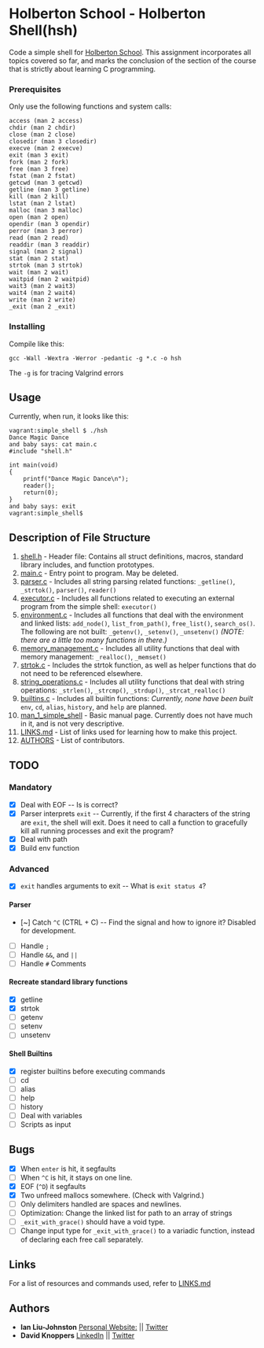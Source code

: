 # Holberton School - Holberton Shell(hsh)
Code a simple shell for [Holberton School](https://www.holbertonschool.com/). This assignment incorporates all topics covered so far, and marks the conclusion of the section of the course that is strictly about learning C programming.

### Prerequisites
Only use the following functions and system calls:
```
access (man 2 access)
chdir (man 2 chdir)
close (man 2 close)
closedir (man 3 closedir)
execve (man 2 execve)
exit (man 3 exit)
fork (man 2 fork)
free (man 3 free)
fstat (man 2 fstat)
getcwd (man 3 getcwd)
getline (man 3 getline)
kill (man 2 kill)
lstat (man 2 lstat)
malloc (man 3 malloc)
open (man 2 open)
opendir (man 3 opendir)
perror (man 3 perror)
read (man 2 read)
readdir (man 3 readdir)
signal (man 2 signal)
stat (man 2 stat)
strtok (man 3 strtok)
wait (man 2 wait)
waitpid (man 2 waitpid)
wait3 (man 2 wait3)
wait4 (man 2 wait4)
write (man 2 write)
_exit (man 2 _exit)
```

### Installing
Compile like this:
```
gcc -Wall -Wextra -Werror -pedantic -g *.c -o hsh
```
The ``-g`` is for tracing Valgrind errors

## Usage
Currently, when run, it looks like this:
```
vagrant:simple_shell $ ./hsh
Dance Magic Dance
and baby says: cat main.c
#include "shell.h"

int main(void)
{
	printf("Dance Magic Dance\n");
	reader();
	return(0);
}
and baby says: exit 
vagrant:simple_shell$ 
```

## Description of File Structure
1. [shell.h](shell.h) - Header file: Contains all struct definitions, macros, standard library includes, and function prototypes.
2. [main.c](main.c) - Entry point to program. May be deleted. 
3. [parser.c](parser.c) - Includes all string parsing related functions: ``_getline()``, ``_strtok()``, ``parser()``, ``reader()``
4. [executor.c](executor.c) - Includes all functions related to executing an external program from the simple shell: ``executor()``
5. [environment.c](environment.c) - Includes all functions that deal with the environment and linked lists: ``add_node()``, ``list_from_path()``, ``free_list()``, ``search_os()``. The following are not built: ``_getenv()``, ``_setenv()``, ``_unsetenv()`` <em>(NOTE: there are a little too many functions in there.)</em>
6. [memory_management.c](memory_management.c) - Includes all utility functions that deal with memory management: ``_realloc()``, ``_memset()``
7. [strtok.c](strtok.c) - Includes the strtok function, as well as helper functions that do not need to be referenced elsewhere.
8. [string_operations.c](string_operations.c) - Includes all utility functions that deal with string operations: ``_strlen()``, ``_strcmp()``, ``_strdup()``, ``_strcat_realloc()`` 
7. [builtins.c](builtins.c) - Includes all builtin functions: <em>Currently, none have been built</em> ``env``, ``cd``, ``alias``, ``history``, and ``help`` are planned. 
9. [man_1_simple_shell](man_1_simple_shell) - Basic manual page. Currently does not have much in it, and is not very descriptive.
10. [LINKS.md](LINKS.md) - List of links used for learning how to make this project.
11. [AUTHORS](AUTHORS) - List of contributors.

## TODO
### Mandatory
- [x] Deal with EOF -- Is is correct?
- [x] Parser interprets ``exit`` -- Currently, if the first 4 characters of the string are ``exit``, the shell will exit. Does it need to call a function to gracefully kill all running processes and exit the program?
- [x] Deal with path
- [x] Build env function

### Advanced
- [x] ``exit`` handles arguments to exit -- What is ``exit status 4``?

#### Parser
- [~] Catch ``^C`` (CTRL + C) -- Find the signal and how to ignore it? Disabled for development. 
- [ ] Handle ``;``
- [ ] Handle ``&&``, and ``||``
- [ ] Handle ``#`` Comments

#### Recreate standard library functions
- [x] getline
- [x] strtok
- [ ] getenv
- [ ] setenv
- [ ] unsetenv

#### Shell Builtins
- [x] register builtins before executing commands
- [ ] cd
- [ ] alias
- [ ] help
- [ ] history
- [ ] Deal with variables
- [ ] Scripts as input

## Bugs
- [x] When ``enter`` is hit, it segfaults
- [ ] When ``^C`` is hit, it stays on one line.
- [x] EOF (``^D``) it segfaults
- [x] Two unfreed mallocs somewhere. (Check with Valgrind.)
- [ ] Only delimiters handled are spaces and newlines.
- [ ] Optimization: Change the linked list for path to an array of strings
- [ ] ``_exit_with_grace()`` should have a void type.
- [ ] Change input type for ``_exit_with_grace()`` to a variadic function, instead of declaring each free call separately.

## Links
For a list of resources and commands used, refer to [LINKS.md](LINKS.md)

## Authors
* **Ian Liu-Johnston** [Personal Website:](http://ianxaunliu-johnston.com) || [Twitter](https://twitter.com/Concativerse)
* **David Knoppers** [LinkedIn](https://www.linkedin.com/in/dknoppers) || [Twitter](https://twitter.com/dxknoppers)

